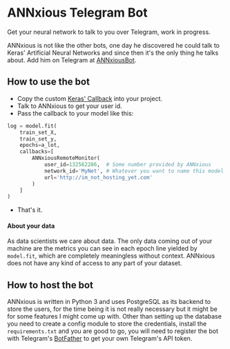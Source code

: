 # ANNxious Telegram Bot

Get your neural network to talk to you over Telegram,
work in progress.

ANNxious is not like the other bots, one day he discovered
he could talk to Keras' Artificial Neural Networks and since
then it's the only thing he talks about. Add him on Telegram
at [ANNxiousBot](t.me/ANNxiousBot).

## How to use the bot
* Copy the custom [Keras' Callback](https://github.com/vlizanae/annxious-bot/blob/master/callback.py)
into your project.
* Talk to ANNxious to get your user id.
* Pass the callback to your model like this:
```python
log = model.fit(
    train_set_X,
    train_set_y,
    epochs=a_lot,
    callbacks=[
        ANNxiousRemoteMonitor(
            user_id=132562286,  # Some number provided by ANNxious
            network_id='MyNet', # Whatever you want to name this model
            url='http://im_not_hosting_yet.com'
        )
    ]
)
```
* That's it.

#### About your data

As data scientists we care about data. The only data coming
out of your machine are the metrics you can see in each epoch
line yielded by `model.fit`, which are completely meaningless
without context. ANNxious does not have any kind of access to
any part of your dataset.

## How to host the bot
ANNxious is written in Python 3 and uses PostgreSQL as its
backend to store the users, for the time being it is not
really necessary but it might be for some features I might
come up with. Other than setting up the database you need to
create a config module to store the credentials, install the
`requirements.txt` and you are good to go, you will need to
register the bot with Telegram's [BotFather](t.me/BotFather) to get your
own Telegram's API token.